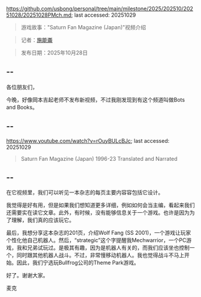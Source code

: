 https://github.com/usbong/personal/tree/main/milestone/2025/202510/20251028/20251028PMch.md; last accessed: 20251029

> 游戏故事："Saturn Fan Magazine (Japan)"视频介绍

> 记者：[施能崙](https://www.linkedin.com/in/michaelsyson/)

> 发布日期：2025年10月28日

## --

各位朋友们，

今晚，好像岡本吉起老师不发布新视频，不过我刚发现到有这个频道叫做Bots and Books。

## --

https://www.youtube.com/watch?v=rOuyBULcBJc; last accessed: 20251029

> Saturn Fan Magazine (Japan) 1996-23 Translated and Narrated

## --

在它视频里，我们可以听见一本杂志的每页主要内容容包括它设计。

我觉得是好有用，但是如果我们想知道更多详细，例如如何会当主编，看起来我们还需要实在读它文章。此外，有时候，没有能够信息关于一个游戏。也许是因为为了理解，我们真的应该玩它。

最后，我想分享这本杂志的201页，介绍Wolf Fang (SS 2001)，一个游戏让玩家个性化他自己机器人。然后，“strategic”这个字提醒我Mechwarrior，一个PC游戏，我和兄弟试玩过。是极其有趣，因为是机器人有关的，而我们应该坐也控制一个，同时跟其他机器人战斗。不过，非常慢移动机器人。我也觉得战斗不马上开始。因此，我们宁选玩Bullfrog公司的Theme Park游戏。

好了。谢谢大家。

麦克

